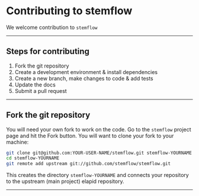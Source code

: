 # Contributing to stemflow

We welcome contribution to `stemflow`

---

## Steps for contributing

1. Fork the git repository
1. Create a development environment & install dependencies
1. Create a new branch, make changes to code & add tests
1. Update the docs
1. Submit a pull request

---

## Fork the git repository

You will need your own fork to work on the code. Go to the `stemflow` project page and hit the Fork button. You will want to clone your fork to your machine:

```bash
git clone git@github.com:YOUR-USER-NAME/stemflow.git stemflow-YOURNAME
cd stemflow-YOURNAME
git remote add upstream git://github.com/stemflow/stemflow.git
```

This creates the directory `stemflow-YOURNAME` and connects your repository to the upstream (main project) elapid repository.

---



